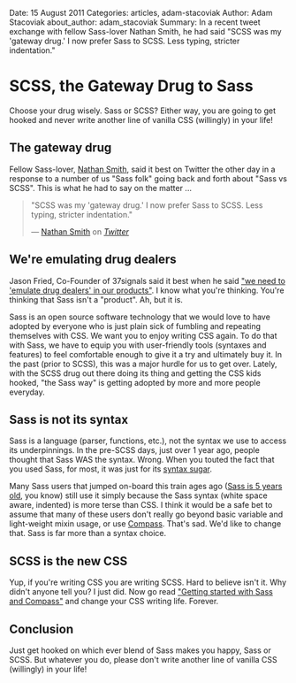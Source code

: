 Date: 15 August 2011
Categories: articles, adam-stacoviak
Author: Adam Stacoviak
about_author: adam_stacoviak
Summary: In a recent tweet exchange with fellow Sass-lover Nathan Smith, he had said "SCSS was my 'gateway drug.' I now prefer Sass to SCSS. Less typing, stricter indentation."

# SCSS, the Gateway Drug to Sass

Choose your drug wisely. Sass or SCSS? Either way, you are going to get hooked and never write another line of vanilla CSS (willingly) in your life!

## The gateway drug

Fellow Sass-lover, [Nathan Smith](http://sonspring.com/), said it best on Twitter the other day in a response to a number of us "Sass folk" going back and forth about "Sass vs SCSS". This is what he had to say on the matter ...

<blockquote cite="https://twitter.com/nathansmith/status/102814908864921600">
<p>"SCSS was my 'gateway drug.' I now prefer Sass to SCSS. Less typing, stricter indentation."</p>
<footer>— <a href="http://sonspring.com/">Nathan Smith</a> on <cite><a href="https://twitter.com/nathansmith/status/102814908864921600">Twitter</a></cite></footer>
</blockquote>

## We're emulating drug dealers

Jason Fried, Co-Founder of 37signals said it best when he said ["we need to 'emulate drug dealers' in our products"](http://bigthink.com/ideas/18520). I know what you're thinking. You're thinking that Sass isn't a "product". Ah, but it is.

Sass is an open source software technology that we would love to have adopted by everyone who is just plain sick of fumbling and repeating themselves with CSS. We want you to enjoy writing CSS again. To do that with Sass, we have to equip you with user-friendly tools (syntaxes and features) to feel comfortable enough to give it a try and ultimately buy it. In the past (prior to SCSS), this was a major hurdle for us to get over. Lately, with the SCSS drug out there doing its thing and getting the CSS kids hooked, "the Sass way" is getting adopted by more and more people everyday.

## Sass is not its syntax

Sass is a language (parser, functions, etc.), not the syntax we use to access its underpinnings. In the pre-SCSS days, just over 1 year ago, people thought that Sass WAS the syntax. Wrong. When you touted the fact that you used Sass, for most, it was just for its [syntax sugar](http://en.wikipedia.org/wiki/Syntactic_sugar).

Many Sass users that jumped on-board this train ages ago ([Sass is 5 years old](http://adamstac.com/99xW), you know) still use it simply because the Sass syntax (white space aware, indented) is more terse than CSS. I think it would be a safe bet to assume that many of these users don't really go beyond basic variable and light-weight mixin usage, or use [Compass](compass-style.org). That's sad. We'd like to change that. Sass is far more than a syntax choice.

## SCSS is the new CSS

Yup, if you're writing CSS you are writing SCSS. Hard to believe isn't it. Why didn't anyone tell you? I just did. Now go read ["Getting started with Sass and Compass"](/beginner/getting-started-with-sass-and-compass) and change your CSS writing life. Forever.

## Conclusion

Just get hooked on which ever blend of Sass makes you happy, Sass or SCSS. But whatever you do, please don't write another line of vanilla CSS (willingly) in your life!
